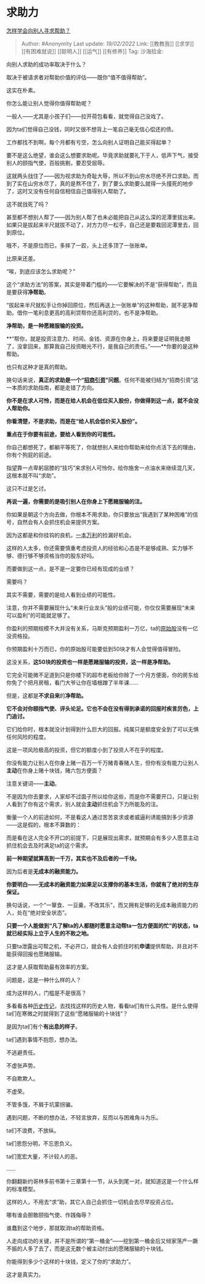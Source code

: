 # 求助力
[怎样学会向别人寻求帮助？](https://www.zhihu.com/question/295843209/answer/2349846269)

> Author: #Anonymity
> Last update: *19/02/2022*
> Link: [[教教我]] [[求学]] [[有困难就说]] [[聪明人]] [[运气]] [[有修养]]
> Tag:
> 沙海拾金:

向别人求助的成功率取决于什么？

取决于被请求者对帮助价值的评估——既你“值不值得帮助”。

这实在朴素。

你怎么能让别人觉得你值得帮助呢？

一般人——尤其是小孩子们——拉开荷包看看，就觉得自己没戏了。

因为ta们觉得自己没钱，同时又很不想背上一笔自己毫无信心偿还的债。

工作都找不到啊，每个月都有亏空，怎么向别人证明自己能买得起单？

要不是这么绝望，谁会这么想要求助呢。毕竟求助就要礼下于人，低声下气，接受别人的颐指气使，百般挑剔，要忍受屈辱。

这就两头戗住了——因为视求助为奇耻大辱，所以不到山穷水尽绝不开口求助。而到了实在山穷水尽了，真的是熬不住了，到了要么求助要么就得一头撞死的地步了，这时又没有任何自信相信自己值得别人帮助了。

这不就戗死了吗？

甚至都不想别人帮了——因为别人帮了也未必能把自己从这么深的泥潭里拔出来。如果只是拔起来半尺就拔不动了，对方力尽一松手，自己还是要栽回泥潭里去，回到原位。

哦不，不是原位而已，多摔了一跤，头上还多顶了一张账单。

比原来还差。

“唉，到底应该怎么求助呢？”

这个“求助方法”的答案，其实是带着门槛的——它要解决的不是“获得帮助”，而且是要获得**净帮助**。

“拔起来半尺就松手让你掉回原位，然后再送上一张账单”的这种帮助，就不是净帮助。借你一笔利息更高的高利贷帮你还高利贷的，也不是净帮助。

**净帮助，是一种愿赌服输的投资。**

**“帮你，就是投资注意力、时间、金钱、资源在你身上，将来要是证明我走眼了，没拿回来，那算我自己投资眼光不行，是我自己的责任。”——**你要的是这种帮助。

也只有这种才是真的帮助。

换句话来说，**真正的求助是一个“[招商引资](https://www.zhihu.com/search?q=%E6%8B%9B%E5%95%86%E5%BC%95%E8%B5%84&search_source=Entity&hybrid_search_source=Entity&hybrid_search_extra=%7B%22sourceType%22%3A%22answer%22%2C%22sourceId%22%3A2349846269%7D)”问题**。任何不能被归结为“招商引资”这一本质的求助指南，都是走错了方向。

**你不是在求人可怜，而是在给人机会在低位买入股份，你做得到这一点，就不会没人帮助你。**

**你看清楚，不是求助，而是在“给人机会低价买入股份”。**

**重点在于你要有前途，要给人看到你的可能性。**

你自己都想死了，都躺平等死了，你就想别人来给你帮助来给你点活下去的理由，你有个狗屁的前途。

指望靠一点卑躬屈膝的“技巧”来求别人可怜你，给你施舍一点油水来继续混几天，这根本就不叫“求助”。

这只不过是乞讨。

**再说一遍，你需要的是吸引别人在你身上下愿赌服输的注。**

你如果是朝这个方向去做，你根本不用求助，你只要放出“我遇到了某种困难”的信号，自然会有人会抓住机会来提供方案。

因为这都是和你挂钩的良机，[一本万利](https://www.zhihu.com/search?q=%E4%B8%80%E6%9C%AC%E4%B8%87%E5%88%A9&search_source=Entity&hybrid_search_source=Entity&hybrid_search_extra=%7B%22sourceType%22%3A%22answer%22%2C%22sourceId%22%3A2349846269%7D)的捡漏好机会。

这样的人太多，你还需要慎重考虑投资人的经验和心态是不是够成熟、实力够不够、德行够不够资格当你的股东好吗。

而要做到这一点，是不是一定要你已经有现成的业绩？

需要吗？

其实不需要，需要的是给人看到业绩的可能性。

注意，你并不需要展现什么“未来行业龙头”般的业绩可能，你仅仅需要展现“未来可以盈利”的可能就足够了。

你盈利的预期规模不大并没有关系，马斯克预期盈利一万亿，ta的[原始股](https://www.zhihu.com/search?q=%E5%8E%9F%E5%A7%8B%E8%82%A1&search_source=Entity&hybrid_search_source=Entity&hybrid_search_extra=%7B%22sourceType%22%3A%22answer%22%2C%22sourceId%22%3A2349846269%7D)没有一亿没资格投。

你预期盈利十万而已，你的原始股可能要低到50块才有人会觉得值得冒险。

这没关系，**这50块的投资也一样是愿赌服输的投资，这一样是净帮助。**

它完全可能微不足道到只是你楼下的超市老板给你赊了一个月方便面，你的房东给你免了个把月房租，看门大爷让你在墙根蹭了半年课……

但是，这都是**不求自来**的**净帮助。**

**它不会对你颐指气使、评头论足。它也不会在没有得到承诺的回报时疾言厉色，上门追讨。**

它们给你时，根本就没计划得到什么巨大的回报。纯属只是额度安全到了可以无惧任何风险的程度。

这是一项风险极高的投资，但它的额度小到了投资人不在乎的程度。

你没有能力让别人在你身上赌一百万一千万赌青春赌人生，但你有没有能力让别人**主动**在你身上赌十块钱，赌六包方便面？

注意关键词——**主动**。

不是因为你去要求，人家却不过面子所以给你这些，而是你不需要开口，只是让别人看到了你有这个需求，别人就会**主动**抓住机会下力所能及的注。

衡量一个人的前途如何，不是看这人通过苦苦哀求或者威逼利诱能搞到多少资源——这是假的，根本不算数的：

而是看在这人完全不开口的前提下，只是展现出需求，就预期会有多少人愿意主动抓住机会去及时满足ta的这个需求。

**前一种期望就算高到一千万，其实也不及后者的一千块。**

因为后者是**无成本的融资能力。**

**你要明白——无成本的融资能力如果足以支撑你的基本生活，你就有了绝对的生存保证。**

换句话说，一个“一箪食、一豆羹，不改其乐”，而又拥有足够的无成本融资能力的人，处在“绝对安全状态”。

**只要一个人能做到“凡了解ta的人都随时愿意主动帮ta一包方便面的忙”的状态，ta就已经实际上立于人生的不败之地。**

只要ta泄露出可帮之机，不必开口，就会有人会抓住时机**申请**提供帮助，并且对不能获得回报也愿赌服输。

这才是人获取帮助最有效率的方案。

问题是，这是一种什么样的人？

成为这样的人，门槛是不是很高？

多看看各种[历史传记](https://www.zhihu.com/search?q=%E5%8E%86%E5%8F%B2%E4%BC%A0%E8%AE%B0&search_source=Entity&hybrid_search_source=Entity&hybrid_search_extra=%7B%22sourceType%22%3A%22answer%22%2C%22sourceId%22%3A2349846269%7D)，去找找这样的历史人物，看看ta们有什么共性。是什么使得ta们在寒微之时就得到了这些“愿赌服输的十块钱”？

是因为ta们有个**有出息的样子**。

ta们遇到事情不抱怨，想办法。

不逃避责任。

不虚张声势。

不自欺欺人。

不虚荣。

不管多饿，不屑于坑蒙拐骗。

遇到问题，不断的想办法，不轻言放弃，反而以与困难角斗为乐。

ta们不浪费，不放纵。

ta们恩怨分明，不忘恩负义。

ta们宽宏大量，不计较人的恶。

……

你翻翻新约哥林多前书第十三章第十一节，从头到尾一对，就知道这是一个什么样的标准模型。

这样的人，不用去“求”助，其它人自己会抓住一切机会去尽早投资占位。

哪有谁会胆敢颐指气使、作践侮辱？

谁蠢到这个地步，那就取消ta的帮助资格。

人走向成功的关键，并不是所谓的“第一桶金”——挖到第一桶金后又倾家荡产一蹶不振的人多了去了，而是这无数个被主动付出的愿赌服输的十块钱。

你能得到多少个这样的十块钱，定义了你的“求助力”。

这才是真实力。
